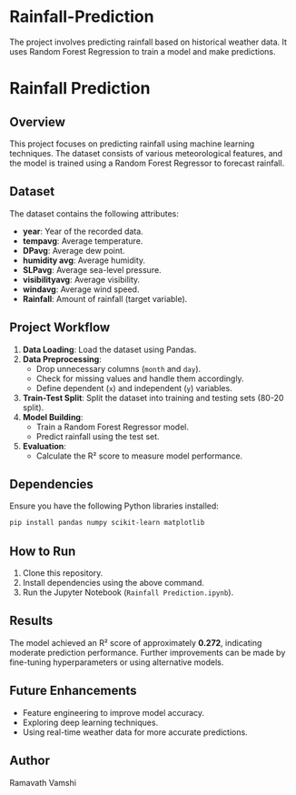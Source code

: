 # Rainfall-Prediction
The project involves predicting rainfall based on historical weather data. It uses Random Forest Regression to train a model and make predictions.
# Rainfall Prediction

## Overview
This project focuses on predicting rainfall using machine learning techniques. The dataset consists of various meteorological features, and the model is trained using a Random Forest Regressor to forecast rainfall.

## Dataset
The dataset contains the following attributes:
- **year**: Year of the recorded data.
- **tempavg**: Average temperature.
- **DPavg**: Average dew point.
- **humidity avg**: Average humidity.
- **SLPavg**: Average sea-level pressure.
- **visibilityavg**: Average visibility.
- **windavg**: Average wind speed.
- **Rainfall**: Amount of rainfall (target variable).

## Project Workflow
1. **Data Loading**: Load the dataset using Pandas.
2. **Data Preprocessing**:
   - Drop unnecessary columns (`month` and `day`).
   - Check for missing values and handle them accordingly.
   - Define dependent (`x`) and independent (`y`) variables.
3. **Train-Test Split**: Split the dataset into training and testing sets (80-20 split).
4. **Model Building**:
   - Train a Random Forest Regressor model.
   - Predict rainfall using the test set.
5. **Evaluation**:
   - Calculate the R² score to measure model performance.

## Dependencies
Ensure you have the following Python libraries installed:
```bash
pip install pandas numpy scikit-learn matplotlib
```

## How to Run
1. Clone this repository.
2. Install dependencies using the above command.
3. Run the Jupyter Notebook (`Rainfall Prediction.ipynb`).

## Results
The model achieved an R² score of approximately **0.272**, indicating moderate prediction performance. Further improvements can be made by fine-tuning hyperparameters or using alternative models.

## Future Enhancements
- Feature engineering to improve model accuracy.
- Exploring deep learning techniques.
- Using real-time weather data for more accurate predictions.

## Author
Ramavath Vamshi

